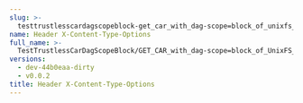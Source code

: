```yaml
---
slug: >-
  testtrustlesscardagscopeblock-get_car_with_dag-scope=block_of_unixfs_file_on_a_path_(accept_header)-header_x-content-type-options
name: Header X-Content-Type-Options
full_name: >-
  TestTrustlessCarDagScopeBlock/GET_CAR_with_dag-scope=block_of_UnixFS_file_on_a_path_(Accept_Header)/Header_X-Content-Type-Options
versions:
  - dev-44b0eaa-dirty
  - v0.0.2
title: Header X-Content-Type-Options
---
```


